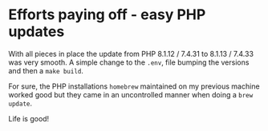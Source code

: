 # Efforts paying off - easy PHP updates

With all pieces in place the update from PHP 8.1.12 / 7.4.31 to 8.1.13 / 7.4.33 was very smooth. A simple change to the `.env`, file bumping the versions and then a `make build`.

For sure, the PHP installations `homebrew` maintained on my previous machine worked good but they came in an uncontrolled manner when doing a `brew update`.

Life is good!
